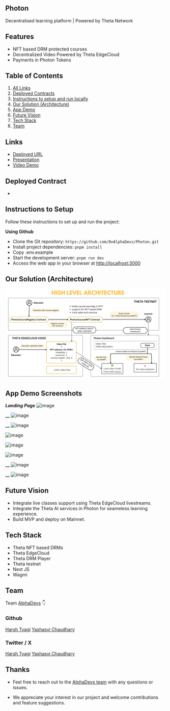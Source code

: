## Photon

Decentralised learning platform | Powered by Theta Network

## Features

- NFT based DRM protected courses
- Decentralized Video Powered by Theta EdgeCloud
- Payments in Photon Tokens

## Table of Contents

1. [All Links](#links)
2. [Deployed Contracts](#deployed-contract)
3. [Instructions to setup and run locally ](#instructions-to-setup)
4. [Our Solution (Architecture)](#our-solution-architecture)
5. [App Demo](#app-demo-screenshots)
6. [Future Vision](#future-vision)
7. [Tech Stack](#tech-stack)
8. [Team](#team)

## Links

- [Deployed URL]()
- [Presentation]()
- [Video Demo]()

## Deployed Contract

- []()

## Instructions to Setup

Follow these instructions to set up and run the project:

**Using Github**

- Clone the Git repository: `https://github.com/0xAlphaDevs/Photon.git`
- Install project dependencies: `pnpm install`
- Copy .env.example
- Start the development server: `pnpm run dev`
- Access the web app in your browser at [http://localhost:3000](http://localhost:3000)

## Our Solution (Architecture)

![image](/public/appDemo/architecture.png)

## App Demo Screenshots

**_Landing Page_**
![image](/public/appDemo/1.jpeg)

**\_\_**
![image](/public/appDemo/2.jpeg)

**\_\_**
![image](/public/appDemo/3.jpeg)

![image](/public/appDemo/4.jpeg)

![image](/public/appDemo/5.jpeg)

![image](/public/appDemo/6.jpeg)

**\_\_**
![image](/public/appDemo/7.jpeg)

**\_\_**
![image](/public/appDemo/8.jpeg)

## Future Vision

- Integrate live classes support using Theta EdgeCloud livestreams.
- Integrate the Theta AI services in Photon for seameless learning experience.
- Build MVP and deploy on Mainnet.

## Tech Stack

- Theta NFT based DRMs
- Theta EdgeCloud
- Theta DRM Player
- Theta testnet
- Next JS
- Wagmi

## Team

Team [AlphaDevs](https://www.alphadevs.dev) 👇

### Github

[Harsh Tyagi](https://github.com/mr-harshtyagi)
[Yashasvi Chaudhary](https://github.com/0xyshv)

### Twitter / X

[Harsh Tyagi](https://twitter.com/0xmht)
[Yashasvi Chaudhary](https://twitter.com/0xyshv)

## Thanks

- Feel free to reach out to the [AlphaDevs team](https://www.alphadevs.dev) with any questions or issues.

- We appreciate your interest in our project and welcome contributions and feature suggestions.
